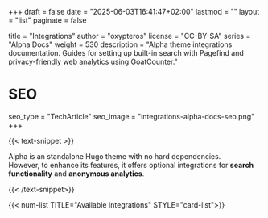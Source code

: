 +++
draft = false
date = "2025-06-03T16:41:47+02:00"
lastmod = ""
layout = "list"
paginate = false

title = "Integrations"
author = "oxypteros"
license = "CC-BY-SA"
series = "Alpha Docs"
  weight = 530
description = "Alpha theme integrations documentation. Guides for setting up built-in search with Pagefind and privacy-friendly web analytics using GoatCounter."
# SEO
seo_type = "TechArticle"
seo_image = "integrations-alpha-docs-seo.png"
+++

{{< text-snippet >}}

Alpha is an standalone Hugo theme with no hard dependencies.  
However, to enhance its features, it offers optional integrations for **search functionality** and **anonymous analytics**.

{{< /text-snippet>}}

{{< num-list TITLE="Available Integrations" STYLE="card-list">}}

